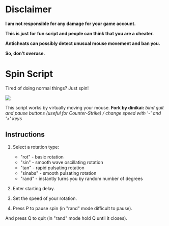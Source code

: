 # Disclaimer
**I am not responsible for any damage for your game account.**

**This is just for fun script and people can think that you are a cheater.**

**Anticheats can possibly detect unusual mouse movement and ban you.**

**So, don't overuse.**

# Spin Script
Tired of doing normal things? Just spin!

<img src="https://c.tenor.com/TGbmy23IhPUAAAAM/tf2-heavy.gif"/>

This script works by virtually moving your mouse.
**Fork by dinikai:** *bind quit and pause buttons (useful for Counter-Strike) / change speed with '-' and '+' keys*

## Instructions

1. Select a rotation type:
   - "rot" - basic rotation
   - "sin" - smooth wave oscillating rotation
   - "tan" - rapid pulsating rotation
   - "sinabs" - smooth pulsating rotation
   - "rand" - instantly turns you by random number of degrees

2. Enter starting delay.

3. Set the speed of your rotation.

4. Press P to pause spin (in "rand" mode difficult to pause).

And press Q to quit (in "rand" mode hold Q until it closes).
